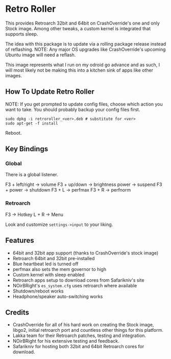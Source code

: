# Retro Roller

This provides Retroarch 32bit and 64bit on CrashOverride's one and only Stock
image. Among other tweaks, a custom kernel is integrated that supports sleep.

The idea with this package is to update via a rolling package release instead
of reflashing. NOTE: Any major OS upgrades like CrashOverride's upcoming
Ubuntu image will need a reflash.

This image represents what I run on my odroid go advance and as such, I will
most likely not be making this into a kitchen sink of apps like other images.

## How To Update Retro Roller

NOTE: If you get prompted to update config files, choose which action you want
to take. You should probably backup your config files first.

	sudo dpkg -i retroroller_<ver>.deb # substitute for <ver>
	sudo apt-get -f install

Reboot.

## Key Bindings

### Global

There is a global listener.

F3 + left/right	-> volume
F3 + up/down 	-> brightness
power 		-> suspend
F3 + power 	-> shutdown
F3 + L 		-> perfmax
F3 + R		-> perfnorm

### Retroarch

F3		-> Hotkey
L + R		-> Menu

Look and customize `settings->input` to your liking.


## Features

- 64bit and 32bit app support (thanks to CrashOverride's stock image)
- Retroarch 64bit and 32bit pre-installed
- Blue heartbeat led is turned off
- perfmax also sets the mem governor to high
- Custom kernel with sleep enabled
- Retroarch apps setup to download cores from Safarikniv's site
- NOirBRight's `es_system.cfg` uses retroarch where available
- Shutdown/reboot works
- Headphone/speaker auto-switching works


## Credits

- CrashOverride for all of his hard work on creating the Stock image, libgo2,
  initial retroarch port and countless other things for this platform.
- Lakka team for their Retroarch patches, testing and integration.
- NOirBRight for his extensive testing and feedback.
- Safarikniv for hosting both 32bit and 64bit Retroarch cores for download.
